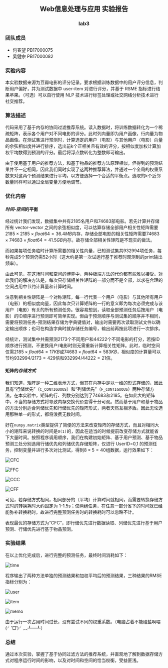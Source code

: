 ## <center> Web信息处理与应用 实验报告 </center>
### <center> lab3 </center>

### 团队成员
- 何春望 PB17000075
- 吴健宗 PB17000082

### 实验内容
本实验数据来源为豆瓣电影的评分记录。要求根据训练数据中的用户评分信息，判断用户偏好，并为测试数据中 user-item 对进行评分，并基于 RSME 指标进行结果苹果。（可选）可以自行使用 NLP 技术进行标签处理或社交网络分析技术进行社交推荐。

### 算法描述
代码采用了基于内存的协同过滤推荐系统。读入数据时，将训练数据转化为一个稀疏矩阵，表示各个用户对不同电影的评分。此时列向量即为用户画像，行向量为物品画像。在测试集进行预测时，计算选定的用户（电影）与其他用户（电影）向量的余弦相似度并进行排序，选出前k个正相关且有效的评分，按相似度加权计算加权平均数得到预测的评分。最后将浮点数转化为整数即可输出。

由于使用基于用户的推荐方法，和基于物品的推荐方法原理相似，但得到的预测结果并不一定相同，因此我们同时实现了这两种推荐算法，并通过一个全局的权重系数来对这两个预测结果进行平均，以方便选择一个合适的平衡点。选取的k个近邻数量同样可以通过全局变量方便地调节。

### 优化内容
#### *时间-空间*的平衡
经过统计我们发现，数据集中共有2185名用户和74683部电影。若先计算并存储所有 vector-vector 之间的余弦相似度，可以估算存储全部用户相关性矩阵需要$2185×2185×float64=36.4MB$内存，存储全部电影的相关性矩阵需要$74683×74683×float64=41.5GB$内存。故存储全部相关性矩阵是不现实的做法。

而如果每项任务临时计算所需要的相关性向量，已知测试集共$932994$项任务，每秒完成5个预测仍需52小时（这大约是第一次试运行基于推荐时观测到的print输出频率）。

由此可见，在这场时间和空间的博弈中，两种极端方法的代价都有些难以接受。对此我们的解决方法是，每次只存储相关性矩阵的一部分而不是全部，以求在合理的空间占用中节约计算量和计算时间。

注意到相关性矩阵是一个对称矩阵，每一行代表一个用户（电影）与其他所有用户（电影）的相似度向量，因此每次只计算矩阵的一行的意义即为每次必须完成与该用户（电影）有关的所有预测任务。很容易想到，读取全部预测任务后按用户（电影）的ID顺序进行预测即可简单实现。但由于预测顺序与测试集的顺序并不相同，需要将预测任务-预测结果存储为字典键值对，输出时需要再次读取测试文件以确定输出顺序；也可在构造字典时就存储任务编号，输出前再按此项进行一次排序。

经统计，测试集中共需预测2173个不同用户和44222个不同电影的打分，若按ID顺序进行预测，不更换用户/电影时则无需重新计算相关性矩阵。此时，临时空间仅需$2185×float64=17KB$或$74683×float64=583KB$，相似度的计算量可以节约$932994/2173=429$倍和$932994/44222=21$倍。

#### 矩阵的*存储方式*
我们知道，矩阵是一种二维表示方式，但其在内存中是以一维的形式存储的，因此具有“行储优先”（`C_CONTIGUOUS`）和“列储优先”（`F_CONTIGUOUS`）两种存储方法。在本实验中，矩阵的行、列数分别达到了74683和2185。在如此大的矩阵中，不当的存储方式将导致内存交换代价变得十分可观。然而基于用户和基于物品的方法分别适合列储优先和行储优先的矩阵形式，两者天然互相矛盾。因此无论选用那种单一的形式，都将浪费无数时间。

好在`numpy.matrix`类型提供了简便的方法来改变矩阵的存储方式，而且对相同大小的矩阵来说转换的时间是`O(1)`的，因此在适当的时候提前改变存储方式就能省下大量时间。按照程序调用顺序，我们在构建初始矩阵、基于用户预测、基于物品预测三处分别选用行储优先和列储优先存储矩阵，仅进行 UserID=0,1 的预测任务，控制变量并进行多次对比测试，得到$8×5=40$组数据，运行效果如下：

![CFC](img/CFC.jpg)

![FFC](img/FFC.jpg)

![CCC](img/CCC.jpg)

![CFF](img/CFF.jpg)

可见，若存储方式相同，相同部分的（平均）计算时间就相同，而需要转换存储方式时的转换耗时大约固定为 1-1.5s；仅两组任务，在任意一部分省下的时间就已经能弥补转换耗时。故进行完整预测任务时的转换耗时可以忽略不计。

表现最优的存储方式为“CFC”，即行储优先进行数据读取、列储优先进行基于用户预测、行储优先进行基于物品预测。

### 实验结果
在以上优化完成后，进行完整的预测任务，最终时间消耗如下：

![time](img/time.jpg)

程序输出了两种方法单独的预测结果和加权平均后的预测结果，三种结果的RMSE指标分别为：

![user](img/rmse_user.png)

![item](img/rmse_item.png)

![memo](img/rmse_memo.png)

由于运行一次占用时间过长，没有尝试不同的权重系数。（电脑占着不能磕盐啊喂(╯‵□′)╯︵┻━┻）

### 总结
通过本次实验，掌握了基于协同过滤方法的推荐系统，并直观地了解到数据存储方式对程序运行时间的影响，以及对时间和空间的恰当权衡，受益匪浅。
